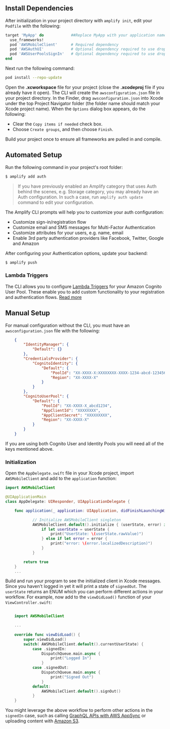 ## Install Dependencies

After initialization in your project directory with `amplify init`, edit your `Podfile` with the following:

```ruby
target 'MyApp' do            ##Replace MyApp with your application name
  use_frameworks!
  pod 'AWSMobileClient'      # Required dependency
  pod 'AWSAuthUI'            # Optional dependency required to use drop-in UI
  pod 'AWSUserPoolsSignIn'   # Optional dependency required to use drop-in UI
end
```

Next run the following command:

```bash
pod install --repo-update
```

Open the **.xcworkspace** file for your project (close the **.xcodeproj** file if you already have it open). The CLI will create the `awsconfiguration.json` file in your project directory. In the Finder, drag `awsconfiguration.json` into Xcode under the top Project Navigator folder (the folder name should match your Xcode project name). When the `Options` dialog box appears, do the following:

* Clear the `Copy items if needed` check box.
* Choose `Create groups`, and then choose `Finish`.

Build your project once to ensure all frameworks are pulled in and compile.

## Automated Setup

Run the following command in your project's root folder:

```bash
$ amplify add auth
```

> If you have previously enabled an Amplify category that uses Auth behind the scenes, e.g. Storage category, you may already have an Auth configuration. In such a case, run `amplify auth update` command to edit your configuration.

The Amplify CLI prompts will help you to customize your auth configuration:
- Customize sign-in/registration flow 
- Customize email and SMS messages for Multi-Factor Authentication
- Customize attributes for your users, e.g. name, email
- Enable 3rd party authentication providers like Facebook, Twitter, Google and Amazon

After configuring your Authentication options, update your backend:

```bash
$ amplify push
```

### Lambda Triggers

The CLI allows you to configure [Lambda Triggers](https://docs.aws.amazon.com/cognito/latest/developerguide/cognito-user-identity-pools-working-with-aws-lambda-triggers.html) for your Amazon Cognito User Pool. These enable you to add custom functionality to your registration and authentication flows. [Read more](/cli/auth/triggers)

## Manual Setup

For manual configuration without the CLI, you must have an `awsconfiguration.json` file with the following:

```json
    {
        "IdentityManager": {
            "Default": {}
        },
        "CredentialsProvider": {
            "CognitoIdentity": {
                "Default": {
                    "PoolId": "XX-XXXX-X:XXXXXXXX-XXXX-1234-abcd-1234567890ab",
                    "Region": "XX-XXXX-X"
                }
            }
        },
        "CognitoUserPool": {
            "Default": {
                "PoolId": "XX-XXXX-X_abcd1234",
                "AppClientId": "XXXXXXXX",
                "AppClientSecret": "XXXXXXXXX",
                "Region": "XX-XXXX-X"
            }
        }
    }
```

If you are using both Cognito User and Identity Pools you will need all of the keys mentioned above.

### Initialization

Open the `AppDelegate.swift` file in your Xcode project, import `AWSMobileClient` and add to the `application` function:

```swift
import AWSMobileClient

@UIApplicationMain
class AppDelegate: UIResponder, UIApplicationDelegate {

    func application(_ application: UIApplication, didFinishLaunchingWithOptions launchOptions: [UIApplication.LaunchOptionsKey: Any]?) -> Bool {

            // Initialize AWSMobileClient singleton
            AWSMobileClient.default().initialize { (userState, error) in
                if let userState = userState {
                    print("UserState: \(userState.rawValue)")
                } else if let error = error {
                    print("error: \(error.localizedDescription)")
                }
            }

        return true
    }
    ...
```

Build and run your program to see the initialized client in Xcode messages. Since you haven't logged in yet it will print a state of `signedOut`. The `userState` returns an ENUM which you can perform different actions in your workflow. For example, now add to the `viewDidLoad()` function of your `ViewController.swift`:

```swift

    import AWSMobileClient

    ...
    
    override func viewDidLoad() {
        super.viewDidLoad()
        switch( AWSMobileClient.default().currentUserState) {
            case .signedIn:
                DispatchQueue.main.async {
                    print("Logged In")
                }
            case .signedOut:
                DispatchQueue.main.async {
                    print("Signed Out")
                }
            default:
                AWSMobileClient.default().signOut()
            }
    }
```

You might leverage the above workflow to perform other actions in the `signedIn` case, such as calling [GraphQL APIs with AWS AppSync](~/sdk/api/graphql.md) or uploading content with [Amazon S3](~/sdk/storage/getting-started.md).

